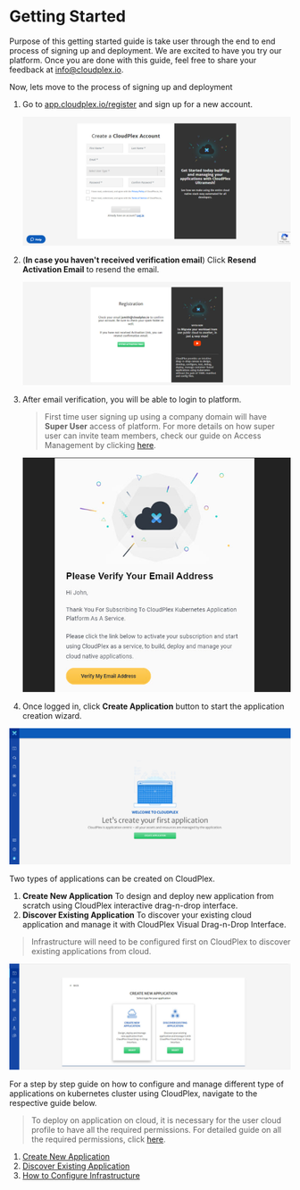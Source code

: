 # Getting Started

Purpose of this getting started guide is take user through the end to end process of signing up and deployment. We are excited to have you try our platform. Once you are done with this guide, feel free to share your feedback at info@cloudplex.io. 

Now, lets move to the process of signing up and deployment

1. Go to [app.cloudplex.io/register](https://app.cloudplex.io/register) and sign up for a new account. 

   ![0](imgs/0.jpg)

2. (**In case you haven't received verification email**) Click **Resend Activation Email** to resend the email.

   ![0.01](imgs/0.01.jpg)

3. After email verification, you will be able to login to platform.

   > First time user signing up using a company domain will have **Super User** access of platform.  For more details on how super user can invite team members, check our guide on Access Management by clicking [here](/pages/user-guide/components/access-management/access-management).

   ![0.1](imgs/0.1.jpg)

4. Once logged in, click **Create Application** button to start the application creation wizard. 

![1](imgs/1.jpg)

Two types of applications can be created on CloudPlex.

1. **Create New Application**
   To design and deploy new application from scratch using CloudPlex interactive drag-n-drop interface.
2. **Discover Existing Application**
   To discover your existing cloud application and manage it with CloudPlex Visual Drag-n-Drop Interface.

> Infrastructure will need to be configured first on CloudPlex to discover existing applications from cloud. 

![2](imgs\2.jpg)

For a step by step guide on how to configure and manage different type of applications on kubernetes cluster using CloudPlex, navigate to the respective guide below.

> To deploy on application on cloud, it is necessary for the user cloud profile to have all the required permissions. For detailed guide on all the required permissions, click [here](/pages/user-guide/components/cloud-authorization-level/cloud-authorization-level).

1. [Create New Application](pages/user-guide/getting-started/create-new-application/create-new-application?id=create-new-application)
2. [Discover Existing Application](pages/user-guide/getting-started/discover-existing-application/discover-existing-application?id=discover-existing-application)
3. [How to Configure Infrastructure](pages/user-guide/getting-started/how-to-configure-infrastructure/how-to-configure-infrastructure?id=how-to-configure-infrastructure)